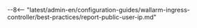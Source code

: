 --8<-- "latest/admin-en/configuration-guides/wallarm-ingress-controller/best-practices/report-public-user-ip.md"
